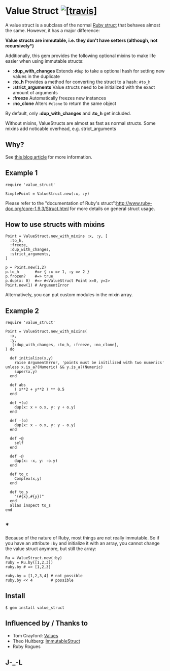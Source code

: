 # Value Struct [![[travis]](https://travis-ci.org/janlelis/value_struct.png)](https://travis-ci.org/janlelis/value_struct)

A value struct is a subclass of the normal [Ruby struct](http://blog.grayproductions.net/articles/all_about_struct) that behaves almost the same. However, it has a major difference:

__Value structs are immutable, i.e. they don't have setters (although, not recursively*)__

Additionally, this gem provides the following optional mixins to make life easier when using immutable structs:

* __:dup_with_changes__ Extends `#dup` to take a optional hash for setting new values in the duplicate
* __:to_h__ Provides a method for converting the struct to a hash: `#to_h`
* __:strict_arguments__ Value structs need to be initialized with the exact amount of arguments
* __:freeze__ Automatically freezes new instances
* __:no_clone__ Alters `#clone` to return the same object

By default, only __:dup_with_changes__ and __:to_h__ get included.

Without mixins, ValueStructs are almost as fast as normal structs. Some mixins add noticable overhead, e.g. strict_arguments

## Why?

See [this blog article](http://rbjl.net/65-value_struct-read-only-structs-in-ruby) for more information.

## Example 1

    require 'value_struct'

    SimplePoint = ValueStruct.new(:x, :y)


Please refer to the "documentation of Ruby's struct":http://www.ruby-doc.org/core-1.9.3/Struct.html for more details on general struct usage.

## How to use structs with mixins

    Point = ValueStruct.new_with_mixins :x, :y, [
      :to_h,
      :freeze,
      :dup_with_changes,
      :strict_arguments,
    ]

    p = Point.new(1,2)
    p.to_h       #=> { :x => 1, :y => 2 }
    p.frozen?    #=> true
    p.dup(x: 0)  #=> #<ValueStruct Point x=0, y=2>
    Point.new(1) # ArgumentError

Alternatively, you can put custom modules in the mixin array.

## Example 2

    require 'value_struct'

    Point = ValueStruct.new_with_mixins(
      :x, 
      :y,
       [:dup_with_changes, :to_h, :freeze, :no_clone],
    ) do

      def initialize(x,y)
        raise ArgumentError, 'points must be initilized with two numerics' unless x.is_a?(Numeric) && y.is_a?(Numeric)
        super(x,y)
      end

      def abs
        ( x**2 + y**2 ) ** 0.5
      end

      def +(o)
        dup(x: x + o.x, y: y + o.y)
      end

      def -(o)
        dup(x: x - o.x, y: y - o.y)
      end

      def +@
        self
      end

      def -@
        dup(x: -x, y: -o.y)
      end

      def to_c
        Complex(x,y)
      end

      def to_s
        "(#{x},#{y})"
      end
      alias inspect to_s
    end

## *

Because of the nature of Ruby, most things are not really immutable. So if you have an attribute `:by` and initialize it with an array, you cannot change the value struct anymore, but still the array:

    Ru = ValueStruct.new(:by)
    ruby = Ru.by([1,2,3])
    ruby.by # => [1,2,3]

    ruby.by = [1,2,3,4] # not possible
    ruby.by << 4        # possible

## Install

    $ gem install value_struct

## Influenced by / Thanks to

* Tom Crayford: [Values](https://github.com/tcrayford/Values)
* Theo Hultberg: [ImmutableStruct](https://github.com/iconara/immutable_struct)
* Ruby Rogues

## J-_-L
